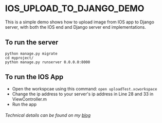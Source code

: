 # IOS_UPLOAD_TO_DJANGO_DEMO
This is a simple demo shows how to upload image from IOS app to Django server, with both the IOS end and Django server end implementations.

## To run the server

```
python manage.py migrate
cd myproject/
python manage.py runserver 0.0.0.0:8000
```

## To run the IOS App

- Open the workspcae using this command: `open uploadTest.xcworkspace`
- Change the ip address to your server's ip address in Line 28 and 33 in ViewController.m
- Run the app

###### Technical details can be found on my [blog](http://sunshineatnoon.github.io/How-to-upload-to-Django-server-from-IOS/)
